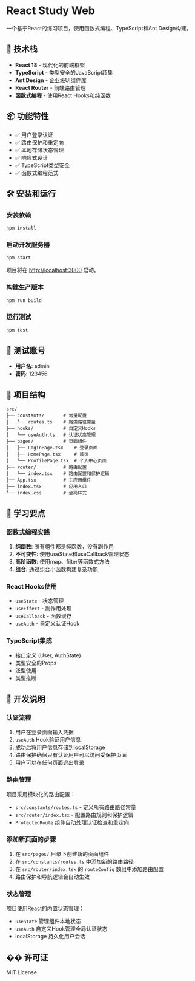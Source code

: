 # React Study Web

一个基于React的练习项目，使用函数式编程、TypeScript和Ant Design构建。

## 🚀 技术栈

- **React 18** - 现代化的前端框架
- **TypeScript** - 类型安全的JavaScript超集
- **Ant Design** - 企业级UI组件库
- **React Router** - 前端路由管理
- **函数式编程** - 使用React Hooks和纯函数

## 📦 功能特性

- ✅ 用户登录认证
- ✅ 路由保护和重定向
- ✅ 本地存储状态管理
- ✅ 响应式设计
- ✅ TypeScript类型安全
- ✅ 函数式编程范式

## 🛠️ 安装和运行

### 安装依赖

```bash
npm install
```

### 启动开发服务器

```bash
npm start
```

项目将在 [http://localhost:3000](http://localhost:3000) 启动。

### 构建生产版本

```bash
npm run build
```

### 运行测试

```bash
npm test
```

## 🔐 测试账号

- **用户名**: admin
- **密码**: 123456

## 📁 项目结构

```
src/
├── constants/       # 常量配置
│   └── routes.ts    # 路由路径常量
├── hooks/           # 自定义Hooks
│   └── useAuth.ts   # 认证状态管理
├── pages/           # 页面组件
│   ├── LoginPage.tsx    # 登录页面
│   ├── HomePage.tsx     # 首页
│   └── ProfilePage.tsx  # 个人中心页面
├── router/          # 路由配置
│   └── index.tsx    # 路由配置和保护逻辑
├── App.tsx          # 主应用组件
├── index.tsx        # 应用入口
└── index.css        # 全局样式
```

## 🎯 学习要点

### 函数式编程实践

1. **纯函数**: 所有组件都是纯函数，没有副作用
2. **不可变性**: 使用useState和useCallback管理状态
3. **高阶函数**: 使用map、filter等函数式方法
4. **组合**: 通过组合小函数构建复杂功能

### React Hooks使用

- `useState` - 状态管理
- `useEffect` - 副作用处理
- `useCallback` - 函数缓存
- `useAuth` - 自定义认证Hook

### TypeScript集成

- 接口定义 (User, AuthState)
- 类型安全的Props
- 泛型使用
- 类型推断

## 🔧 开发说明

### 认证流程

1. 用户在登录页面输入凭据
2. `useAuth` Hook验证用户信息
3. 成功后将用户信息存储到localStorage
4. 路由保护确保只有认证用户可以访问受保护页面
5. 用户可以在任何页面退出登录

### 路由管理

项目采用模块化的路由配置：
- `src/constants/routes.ts` - 定义所有路由路径常量
- `src/router/index.tsx` - 配置路由规则和保护逻辑
- `ProtectedRoute` 组件自动处理认证检查和重定向

### 添加新页面的步骤

1. 在 `src/pages/` 目录下创建新的页面组件
2. 在 `src/constants/routes.ts` 中添加新的路由路径
3. 在 `src/router/index.tsx` 的 `routeConfig` 数组中添加路由配置
4. 路由保护和导航逻辑会自动生效

### 状态管理

项目使用React的内置状态管理：
- `useState` 管理组件本地状态
- `useAuth` 自定义Hook管理全局认证状态
- localStorage 持久化用户会话

## �� 许可证

MIT License 